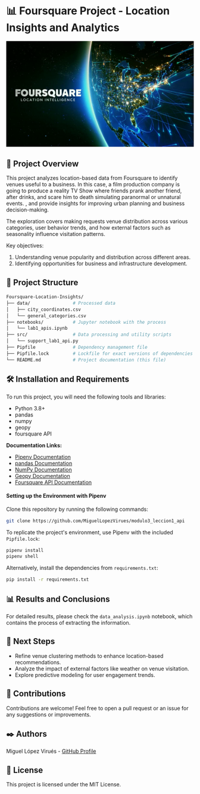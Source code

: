 # 📊 Foursquare Project - Location Insights and Analytics

<div style="text-align: center;">
  <img src="assets/foursquare.jpg" alt="project-cover" />
</div>

## 📝 Project Overview

This project analyzes location-based data from Foursquare to identify venues useful to a business. In this case, a film production company is going to produce a reality TV Show where friends prank another friend, after drinks, and scare him to death simulating paranormal or unnatural events. , and provide insights for improving urban planning and business decision-making.

The exploration covers making requests venue distribution across various categories, user behavior trends, and how external factors such as seasonality influence visitation patterns.

Key objectives:

1. Understanding venue popularity and distribution across different areas.
2. Identifying opportunities for business and infrastructure development.

## 📁 Project Structure

```bash
Foursquare-Location-Insights/
├── data/                # Processed data
│   ├── city_coordinates.csv
│   └── general_categories.csv
├── notebooks/           # Jupyter notebook with the process
│   └── lab1_apis.ipynb
├── src/                 # Data processing and utility scripts
│   └── support_lab1_api.py
├── Pipfile              # Dependency management file
├── Pipfile.lock         # Lockfile for exact versions of dependencies
└── README.md            # Project documentation (this file)
```

## 🛠️ Installation and Requirements

To run this project, you will need the following tools and libraries:

- Python 3.8+
- pandas
- numpy
- geopy
- foursquare API

**Documentation Links:**
- [Pipenv Documentation](https://pipenv.pypa.io/en/latest/)  
- [pandas Documentation](https://pandas.pydata.org/)  
- [NumPy Documentation](https://numpy.org/)  
- [Geopy Documentation](https://geopy.readthedocs.io/en/stable/)
- [Foursquare API Documentation](https://developer.foursquare.com/)

#### Setting up the Environment with Pipenv

Clone this repository by running the following commands:
```bash
git clone https://github.com/MiguelLopezVirues/modulo3_leccion1_api
```

To replicate the project's environment, use Pipenv with the included ``Pipfile.lock``:
```bash
pipenv install
pipenv shell  
```

Alternatively, install the dependencies from ``requirements.txt``:
```bash
pip install -r requirements.txt  
```

## 📊 Results and Conclusions

For detailed results, please check the ``data_analysis.ipynb`` notebook, which contains the process of extracting the information.

## 🔄 Next Steps

- Refine venue clustering methods to enhance location-based recommendations.
- Analyze the impact of external factors like weather on venue visitation.
- Explore predictive modeling for user engagement trends.

## 🤝 Contributions

Contributions are welcome! Feel free to open a pull request or an issue for any suggestions or improvements.

## ✒️ Authors

Miguel López Virués - [GitHub Profile](https://github.com/miguellopezvirues)  

## 📜 License

This project is licensed under the MIT License.
